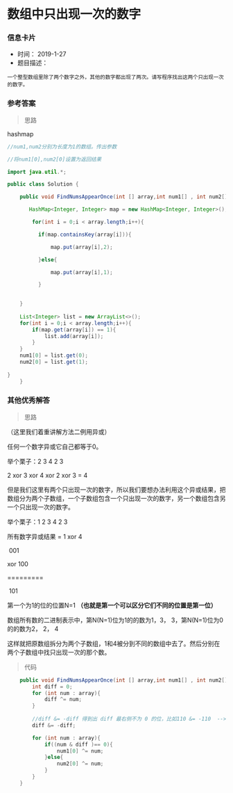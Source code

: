 # 数组中只出现一次的数字 

### 信息卡片 

- 时间： 2019-1-27
- 题目描述：

```
一个整型数组里除了两个数字之外，其他的数字都出现了两次。请写程序找出这两个只出现一次的数字。
```



### 参考答案

> 思路

hashmap



```java
//num1,num2分别为长度为1的数组。传出参数

//将num1[0],num2[0]设置为返回结果

import java.util.*;

public class Solution {

    public void FindNumsAppearOnce(int [] array,int num1[] , int num2[]) {

       HashMap<Integer, Integer> map = new HashMap<Integer, Integer>();

        for(int i = 0;i < array.length;i++){

          if(map.containsKey(array[i])){

              map.put(array[i],2);

          }else{

              map.put(array[i],1);

          }

          
    }
    
    List<Integer> list = new ArrayList<>();
    for(int i = 0;i < array.length;i++){
        if(map.get(array[i]) == 1){
            list.add(array[i]);
        }
    }
    num1[0] = list.get(0);
    num2[0] = list.get(1);
    
}
    }
```








### 其他优秀解答

> 思路

（这里我们着重讲解方法二例用异或）

任何一个数字异或它自己都等于0。 

举个栗子：2  3  4  2  3

 2 xor 3 xor 4 xor 2 xor 3  = 4



但是我们这里有两个只出现一次的数字，所以我们要想办法利用这个异或结果，把数组分为两个子数组，一个子数组包含一个只出现一次的数字，另一个数组包含另一个只出现一次的数字。 



 举个栗子：1 2 3 4 2 3

 所有数字异或结果 = 1 xor 4 

​	001

xor  100

=========

​	101

第一个为1的位的位置N=1 **（也就是第一个可以区分它们不同的位置是第一位）**

数组所有数的二进制表示中，第N(N=1)位为1的的数为1，3， 3，第N(N=1)位为0的的数为2， 2， 4 

这样就把原数组拆分为两个子数组，1和4被分到不同的数组中去了。然后分别在两个子数组中找只出现一次的那个数。 




> 代码

```java
    public void FindNumsAppearOnce(int [] array,int num1[] , int num2[]) {
        int diff = 0;
        for (int num : array){
            diff ^= num;
        }
		
        //diff &= -diff 得到出 diff 最右侧不为 0 的位，比如110 &= -110  --> 10
        diff &= -diff;

        for (int num : array){
            if((num & diff )== 0){
                num1[0] ^= num;
            }else{
                num2[0] ^= num;
            }
        }
    }
```

 



 
